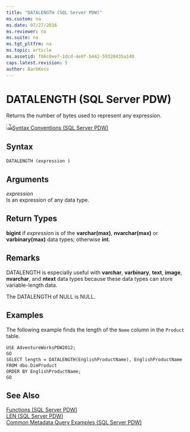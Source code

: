 ```yaml
---
title: "DATALENGTH (SQL Server PDW)"
ms.custom: na
ms.date: 07/27/2016
ms.reviewer: na
ms.suite: na
ms.tgt_pltfrm: na
ms.topic: article
ms.assetid: f86c0ee7-1dcd-4e8f-b442-59320435a140
caps.latest.revision: 5
author: BarbKess
---
```

# DATALENGTH (SQL Server PDW)
Returns the number of bytes used to represent any expression.  
  
![Topic link icon](../../mpp/sqlpdw/media/Topic_Link.gif "Topic_Link")[Syntax Conventions &#40;SQL Server PDW&#41;](../../mpp/sqlpdw/syntax-conventions-sql-server-pdw.md)  
  
## Syntax  
  
```  
DATALENGTH (expression )  
```  
  
## Arguments  
*expression*  
Is an expression of any data type.  
  
## Return Types  
**bigint** if *expression* is of the **varchar(max)**, **nvarchar(max)** or **varbinary(max)** data types; otherwise **int**.  
  
## Remarks  
DATALENGTH is especially useful with **varchar**, **varbinary**, **text**, **image**, **nvarchar**, and **ntext** data types because these data types can store variable-length data.  
  
The DATALENGTH of NULL is NULL.  
  
## Examples  
The following example finds the length of the `Name` column in the `Product` table.  
  
```  
USE AdventureWorksPDW2012;  
GO  
SELECT length = DATALENGTH(EnglishProductName), EnglishProductName  
FROM dbo.DimProduct  
ORDER BY EnglishProductName;  
GO  
```  
  
## See Also  
[Functions &#40;SQL Server PDW&#41;](../../mpp/sqlpdw/functions-sql-server-pdw.md)  
[LEN &#40;SQL Server PDW&#41;](../../mpp/sqlpdw/len-sql-server-pdw.md)  
[Common Metadata Query Examples &#40;SQL Server PDW&#41;](../../mpp/sqlpdw/common-metadata-query-examples-sql-server-pdw.md)  
  

